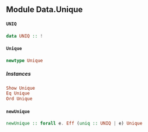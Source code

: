 ## Module Data.Unique

#### `UNIQ`

``` purescript
data UNIQ :: !
```

#### `Unique`

``` purescript
newtype Unique
```

##### Instances
``` purescript
Show Unique
Eq Unique
Ord Unique
```

#### `newUnique`

``` purescript
newUnique :: forall e. Eff (uniq :: UNIQ | e) Unique
```


